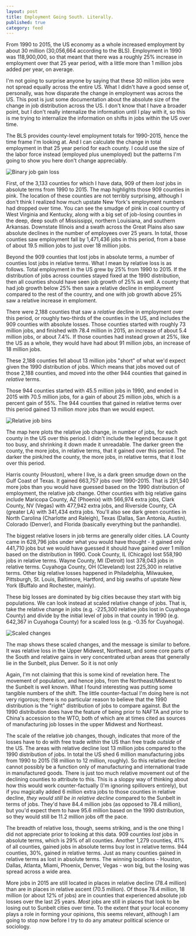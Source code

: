 ```yaml
---
layout: post
title: Employment Going South. Literally.
published: true
category: feed
---
```


From 1990 to 2015, the US economy as a whole increased employment by about 30 million (30,056,664 according to the BLS). Employment in 1990 was 118,900,000, so that meant that there was a roughly 25% increase in employment over that 25 year period, with a little more than 1 million jobs added per year, on average.

I'm not going to surprise anyone by saying that these 30 million jobs were not spread equally across the entire US. What I didn't have a good sense of, personally, was how disparate the change in employment was across the US. This post is just some documentation about the absolute size of the change in job distribution across the US. I don't know that I have a broader point, but I don't really internalize the information until I play with it, so this is me trying to internalize the information on shifts in jobs within the US over time.

The BLS provides county-level employment totals for 1990-2015, hence the time frame I'm looking at. And I can calculate the change in total employment in that 25 year period for each county. I could use the size of the labor force instead (employed plus unemployed) but the patterns I'm going to show you here don't change appreciably. 

![Binary job gain loss](https://dl.dropboxusercontent.com/u/6823742/county_loss.png)

First, of the 3,133 counties for which I have data, 909 of them *lost* jobs in absolute terms from 1990 to 2015. The map highlights those 909 counties in pink. The location of these counties are not terribly surprising, although I don't think I realized how much upstate New York's employment numbers had dropped over time. You can see the smudge of pink in coal country of West Virginia and Kentucky, along with a big set of job-losing counties in the deep, deep south of Mississippi, northern Louisiana, and southern Arkansas. Downstate Illinois and a swath across the Great Plains also saw absolute declines in the number of employees over 25 years. In total, those counties saw employment fall by 1,471,436 jobs in this period, from a base of about 19.5 million jobs to just over 18 million jobs. 

Beyond the 909 counties that lost jobs in absolute terms, a number of counties lost jobs in relative terms. What I mean by relative loss is as follows. Total employment in the US grew by 25% from 1990 to 2015. If the distribution of jobs across counties stayed fixed at the 1990 distribution, then all counties should have seen job growth of 25% as well. A county that had job growth below 25% then saw a relative decline in employment compared to the rest of the country, and one with job growth above 25% saw a relative increase in emploment.

There were 2,188 counties that saw a *relative* decline in employment over this period, or roughly two-thirds of the counties in the US, and includes the 909 counties with absolute losses. Those counties started with roughly 73 million jobs, and finished with 78.4 million in 2015, an increase of about 5.4 million jobs, or about 7.4%. If those counties had instead grown at 25%, like the US as a whole, they would have had about 91 million jobs, an increase of 18 million jobs. 

These 2,188 counties fell about 13 million jobs "short" of what we'd expect given the 1990 distribution of jobs. Which means that jobs moved out of those 2,188 counties, and moved into the other 944 counties that gained in *relative* terms. 

Those 944 counties started with 45.5 million jobs in 1990, and ended in 2015 with 70.5 million jobs, for a gain of about 25 million jobs, which is a percent gain of 55%. The 944 counties that gained in relative terms over this period gained 13 million *more* jobs than we would expect.  

![Relative job bins](https://dl.dropboxusercontent.com/u/6823742/county_scale.png)

The map here plots the relative job change, in number of jobs, for each county in the US over this period. I didn't include the legend because it got too busy, and shrinking it down made it unreadable. The darker green the county, the more jobs, in relative terms, that it gained over this period. The darker the pink/red the county, the more jobs, in relative terms, that it lost over this period.

Harris county (Houston), where I live, is a dark green smudge down on the Gulf Coast of Texas. It gained 663,757 jobs over 1990-2015. That is 291,540 more jobs than you would have guessed based on the 1990 distribution of employment, the relative job change. Other counties with big relative gains include Maricopa County, AZ (Phoenix) with 566,974 extra jobs, Clark County, NV (Vegas) with 477,942 extra jobs, and Riverside County, CA (greater LA) with 341,434 extra jobs. You'll also see dark green counties in North Carolina (Charlotte and Raleigh), Texas (Dallas, San Antonia, Austin), Colorado (Denver), and Florida (basically everything but the panhandle).

The biggest relative losers in job terms are generally older cities. LA County came in 628,796 jobs under what you would have thought - it gained only 441,710 jobs but we would have guessed it should have gained over 1 million based on the distribution in 1990. Cook County, IL (Chicago) lost 558,190 jobs in relative terms. Wayne County, MI (Detroit) lost 378,043 jobs in relative terms. Cuyahoga County, OH (Cleveland) lost 225,300 in relative terms. Other big relative losses happened in Philadelphia, Milwaukee, Pittsburgh, St. Louis, Baltimore, Hartford, and big swaths of upstate New York (Buffalo and Rochester, mainly). 

These big losses are dominated by big cities because they start with big populations. We can look instead at scaled relative change of jobs. That is, take the relative change in jobs (e.g. -225,300 relative jobs lost in Cuyahoga County) and divide by the initial level of jobs in that county in 1990 (e.g. 642,367 in Cuyahoga County) for a scaled loss (e.g. -0.35 for Cuyahoga). 

![Scaled changes](https://dl.dropboxusercontent.com/u/6823742/county_perc.png)

The map shows these scaled changes, and the message is similar to before. It was relative loss in the Upper Midwest, Northeast, and some core parts of the South and relative gains in very concentrated urban areas that generally lie in the Sunbelt, plus Denver. So it is not only 

Again, I'm not claiming that this is some kind of revelation here. The movement of population, and hence jobs, from the Northeast/Midwest to the Sunbelt is well known. What I found interesting was putting some tangible numbers of the shift. The little counter-factual I'm doing here is not very rigorous; there is no particular reason to believe that the 1990 distribution is the "right" distribution of jobs to compare against. But the 1990 distribution does have the feature of being prior to NAFTA and prior to China's accession to the WTO, both of which are at times cited as sources of manufacturing job losses in the upper Midwest and Northeast. 

The scale of the relative job changes, though, indicates that more of the losses have to do with free trade *within* the US than free trade *outside* of the US. The areas with relative decline lost 13 million jobs compared to the 1990 distribution of jobs. In total the US shed 6 million manufacturing jobs from 1990 to 2015 (18 million to 12 million, roughly). So this relative decline cannot possibly be a function only of manufacturing and international trade in manufactured goods. There is just too much relative movement out of the declining counties to attribute to this. This is a sloppy way of thinking about how this would work counter-factually (I'm ignoring spillovers entirely), but if you magically added 6 million extra jobs to those counties in relative decline, *they would still be in relative decline* compared to the Sunbelt in terms of jobs. They'd have 84.4 million jobs (as opposed to 78.4 million), but you'd expect them to have 95.6 million based on the 1990 distribution, so they would still be 11.2 million jobs off the pace. 

The breadth of relative loss, though, seems striking, and is the one thing I did not appreciate prior to looking at this data. 909 counties *lost* jobs in absolute terms, which is 29% of all counties. Another 1,279 counties, 41% of all counties, gained jobs in absolute terms buy lost in relative terms. 944 counties, 30%, gained in relative terms. Just as many counties gained in relative terms as lost in absolute terms. The winning locations - Houston, Dallas, Atlanta, Miami, Phoenix, Denver, Vegas - won big, but the losing was spread across a wide area. 

More jobs in 2015 are still located in places in relative decline (78.4 million) than are in places in relative ascent (70.5 million). Of those 78.4 million, 18 million (or about 12% of jobs) are in counties that experienced absolute job losses over the last 25 years. *Most* jobs are still in places that look to be losing out to Sunbelt cities over time. To the extent that your local economy plays a role in forming your opinions, this seems relevant, although I am going to stop now before I try to do any amateur political science or sociology.


